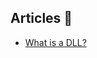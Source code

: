## Articles :book:

- [What is a DLL?](https://support.microsoft.com/en-gb/help/815065/what-is-a-dll)
